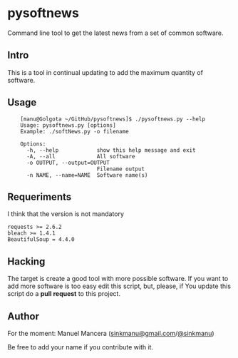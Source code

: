 pysoftnews
=========

Command line tool to get the latest news from a set of common software.


Intro
-----

This is a tool in continual updating to add the maximum quantity of software.


Usage
-----


```
	[manu@Golgota ~/GitHub/pysoftnews]$ ./pysoftnews.py --help
	Usage: pysoftnews.py [options] 
	Example: ./softNews.py -o filename

	Options:
	  -h, --help            show this help message and exit
	  -A, --all             All software
	  -o OUTPUT, --output=OUTPUT
	                        Filename output
	  -n NAME, --name=NAME  Software name(s)

```

Requeriments
------------

I think that the version is not mandatory

```
requests >= 2.6.2
bleach >= 1.4.1
BeautifulSoup = 4.4.0

```

Hacking
-------

The target is create a good tool with more possible software. 
If you want to add more software is too easy edit this script, but, please, if You update this script do a **pull request** to this project.

Author
------

For the moment:
Manuel Mancera (sinkmanu@gmail.com/[@sinkmanu](https://twitter.com/sinkmanu))

Be free to add your name if you contribute with it.

